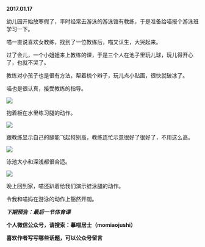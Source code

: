
          
            
**2017.01.17**

幼儿园开始放寒假了，平时经常去游泳的游泳馆有教练，于是准备给喵报个游泳班学习一下。

喵一直说喜欢女教练，找到了一位教练后，喵又认生，大哭起来。

过了会儿，一个小姐姐来上教练的课，于是三个人在池子里玩儿球，玩儿得开心了，也就不哭了。

教练对小孩子也是很有方法，帮着梳个辫子，玩儿点小贴画，很快就破冰了。

喵也是很认真，接受教练的指导。




![](img/51001-ad9af0c7a717aacc.jpg)




抱着板在水里练习腿的动作。




![](img/51001-101421a514f0cbf8.jpg)




跟教练显示自己的腿能飞起特别高，教练连忙示意很好了很好了，不用这么高。




![](img/51001-aa9e4572dfe7808b.jpg)




泳池大小和深浅都很合适。




![](img/51001-462dc72220c2dbbd.jpg)




晚上回到家，喵还趴着给我们演示蛙泳腿的动作。

令我和喵妈在游泳的动作上豁然开朗。


***下期预告：最后一节体育课***


**个人微信公众号，请搜索：摹喵居士（momiaojushi）**

**喜欢作者写写哪些话题，可以公众号留言**

          
        